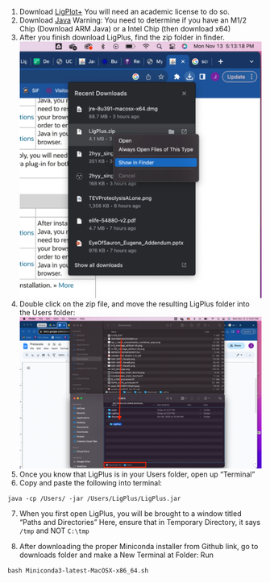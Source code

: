 
1. Download [LigPlot+](https://www.ebi.ac.uk/thornton-srv/software/LigPlus/) 
You will need an academic license to do so.
2. Download [Java](https://www.java.com/en/download/manual.jsp)
	Warning: You need to determine if you have an M1/2 Chip (Download ARM Java) or a Intel Chip (then download x64)
3. After you finish download LigPlus, find the zip folder in finder.
![Picture of Save Screen](https://github.com/tkella47/BioChem_DiffDock/blob/main/LigPlot_macUsers/screenshot_1.png?raw=true)
4. Double click on the zip file, and move the resulting LigPlus folder into the Users folder:
![Picture of Save Screen](https://github.com/tkella47/BioChem_DiffDock/blob/main/LigPlot_macUsers/upscaled_screenshot_2.png?raw=true)
5. Once you know that LigPlus is in your Users folder, open up “Terminal” 
6. Copy and paste the following into terminal:
 ```
 java -cp /Users/ -jar /Users/LigPlus/LigPlus.jar
 ```
7.  When you first open LigPlus, you will be brought to a window titled “Paths and Directories”
Here, ensure that in Temporary Directory, it says <code>/tmp</code> and NOT <code>C:\tmp</code>

8. After downloading the proper Miniconda installer from Github link, go to downloads folder and make a New Terminal at Folder:
Run 
```
bash Miniconda3-latest-MacOSX-x86_64.sh
```